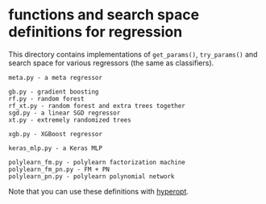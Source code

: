functions and search space definitions for regression
=====================================================

This directory contains implementations of `get_params()`, `try_params()` and search space for various regressors (the same as classifiers).

	meta.py - a meta regressor

	gb.py - gradient boosting
	rf.py - random forest
	rf_xt.py - random forest and extra trees together
	sgd.py - a linear SGD regressor
	xt.py - extremely randomized trees

	xgb.py - XGBoost regressor

	keras_mlp.py - a Keras MLP

	polylearn_fm.py - polylearn factorization machine
	polylearn_fm_pn.py - FM + PN
	polylearn_pn.py - polylearn polynomial network


Note that you can use these definitions with [hyperopt](https://github.com/hyperopt/hyperopt).
